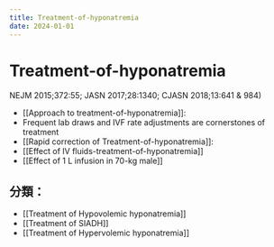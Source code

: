 ```yaml
---
title: Treatment-of-hyponatremia
date: 2024-01-01
---
```

# Treatment-of-hyponatremia

NEJM 2015;372:55; JASN 2017;28:1340; CJASN 2018;13:641 & 984)

* [[Approach to treatment-of-hyponatremia]]:
* Frequent lab draws and IVF rate adjustments are cornerstones of treatment
* [[Rapid correction of Treatment-of-hyponatremia]]: 
* [[Effect of IV fluids-treatment-of-hyponatremia]]
* [[Effect of 1 L infusion in 70-kg male]]

## 分類：
* [[Treatment of Hypovolemic hyponatremia]]
* [[Treatment of SIADH]] 
* [[Treatment of Hypervolemic hyponatremia]]
